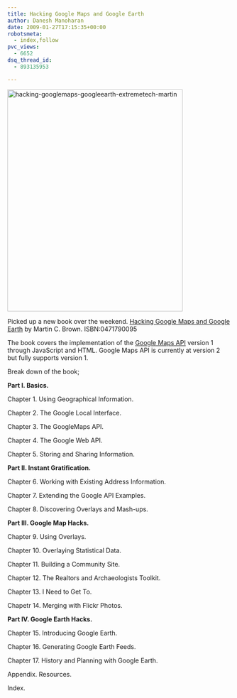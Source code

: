 ```yaml
---
title: Hacking Google Maps and Google Earth
author: Danesh Manoharan
date: 2009-01-27T17:15:35+00:00
robotsmeta:
  - index,follow
pvc_views:
  - 6652
dsq_thread_id:
  - 893135953

---
```

<img loading="lazy" class="alignnone size-full wp-image-1202" title="hacking-googlemaps-googleearth-extremetech-martin" src="/wp-content/uploads/2009/01/hacking-googlemaps-googleearth-extremetech-martin.jpg" alt="hacking-googlemaps-googleearth-extremetech-martin" width="395" height="500" />

Picked up a new book over the weekend. [Hacking Google Maps and Google Earth][1] by Martin C. Brown. ISBN:0471790095

The book covers the implementation of the [Google Maps API][2] version 1 through JavaScript and HTML. Google Maps API is currently at version 2 but fully supports version 1.

Break down of the book;

**Part I. Basics.**

Chapter 1. Using Geographical Information.

Chapter 2. The Google Local Interface.

Chapter 3. The GoogleMaps API.

Chapter 4. The Google Web API.

Chapter 5. Storing and Sharing Information.

**Part II. Instant Gratification.**

Chapter 6. Working with Existing Address Information.

Chapter 7. Extending the Google API Examples.

Chapter 8. Discovering Overlays and Mash-ups.

**Part III. Google Map Hacks.**

Chapter 9. Using Overlays.

Chapter 10. Overlaying Statistical Data.

Chapter 11. Building a Community Site.

Chapter 12. The Realtors and Archaeologists Toolkit.

Chapter 13. I Need to Get To.

Chapetr 14. Merging with Flickr Photos.

**Part IV. Google Earth Hacks.**

Chapter 15. Introducing Google Earth.

Chapter 16. Generating Google Earth Feeds.

Chapter 17. History and Planning with Google Earth.

Appendix. Resources.

Index.

 [1]: http://www.amazon.com/Hacking-GoogleMaps-GoogleEarth-ExtremeTech-Martin/dp/0471790095
 [2]: http://code.google.com/apis/maps/